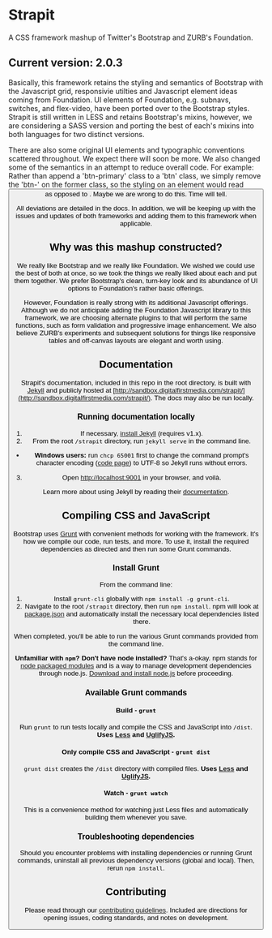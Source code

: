 Strapit
=======

A CSS framework mashup of Twitter's Bootstrap and ZURB's Foundation.

## Current version: 2.0.3

Basically, this framework retains the styling and semantics of Bootstrap with the Javascript grid, responsivie utilties and Javascript element ideas coming from Foundation. UI elements of Foundation, e.g. subnavs, switches, and flex-video, have been ported over to the Bootstrap styles. Strapit is still written in LESS and retains Bootstrap's mixins, however, we are considering a SASS version and porting the best of each's mixins into both languages for two distinct versions.

There are also some original UI elements and typographic conventions scattered throughout. We expect there will soon be more. We also changed some of the semantics in an attempt to reduce overall code. For example: Rather than append a 'btn-primary' class to a 'btn' class, we simply remove the 'btn-' on the former class, so the styling on an element would read <button class="btn primary block lg"> as opposed to <btn class="btn btn-primary btn-block btn-lg">. Maybe we are wrong to do this. Time will tell.

All deviations are detailed in the docs. In addition, we will be keeping up with the issues and updates of both frameworks and adding them to this framework when applicable.

## Why was this mashup constructed?

We really like Bootstrap and we really like Foundation. We wished we could use the best of both at once, so we took the things we really liked about each and put them together. We prefer Bootstrap's clean, turn-key look and its abundance of UI options to Foundation's rather basic offerings.

However, Foundation is really strong with its additional Javascript offerings. Although we do not anticipate adding the Foundation Javascript library to this framework, we are choosing alternate plugins to that will perform the same functions, such as form validation and progressive image enhancement. We also believe ZURB's experiments and subsequent solutions for things like responsive tables and off-canvas layouts are elegant and worth using.

## Documentation

Strapit's documentation, included in this repo in the root directory, is built with [Jekyll](http://jekyllrb.com) and publicly hosted at [http://sandbox.digitalfirstmedia.com/strapit/](http://sandbox.digitalfirstmedia.com/strapit/). The docs may also be run locally.

### Running documentation locally

1. If necessary, [install Jekyll](http://jekyllrb.com/docs/installation) (requires v1.x).
2. From the root `/strapit` directory, run `jekyll serve` in the command line.
  - **Windows users:** run `chcp 65001` first to change the command prompt's character encoding ([code page](http://en.wikipedia.org/wiki/Windows_code_page)) to UTF-8 so Jekyll runs without errors.
3. Open [http://localhost:9001](http://localhost:9001) in your browser, and voilà.

Learn more about using Jekyll by reading their [documentation](http://jekyllrb.com/docs/home/).

## Compiling CSS and JavaScript

Bootstrap uses [Grunt](http://gruntjs.com/) with convenient methods for working with the framework. It's how we compile our code, run tests, and more. To use it, install the required dependencies as directed and then run some Grunt commands.

### Install Grunt

From the command line:

1. Install `grunt-cli` globally with `npm install -g grunt-cli`.
2. Navigate to the root `/strapit` directory, then run `npm install`. npm will look at [package.json](package.json) and automatically install the necessary local dependencies listed there.

When completed, you'll be able to run the various Grunt commands provided from the command line.

**Unfamiliar with `npm`? Don't have node installed?** That's a-okay. npm stands for [node packaged modules](http://npmjs.org/) and is a way to manage development dependencies through node.js. [Download and install node.js](http://nodejs.org/download/) before proceeding.

### Available Grunt commands

#### Build - `grunt`
Run `grunt` to run tests locally and compile the CSS and JavaScript into `/dist`. **Uses [Less](http://lesscss.org/) and [UglifyJS](http://lisperator.net/uglifyjs/).**

#### Only compile CSS and JavaScript - `grunt dist`
`grunt dist` creates the `/dist` directory with compiled files. **Uses [Less](http://lesscss.org/) and [UglifyJS](http://lisperator.net/uglifyjs/).**

#### Watch - `grunt watch`
This is a convenience method for watching just Less files and automatically building them whenever you save.

### Troubleshooting dependencies

Should you encounter problems with installing dependencies or running Grunt commands, uninstall all previous dependency versions (global and local). Then, rerun `npm install`.


## Contributing

Please read through our [contributing guidelines](https://github.com/dfmlabs/strapit/blob/master/CONTRIBUTING.md). Included are directions for opening issues, coding standards, and notes on development.




